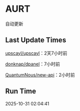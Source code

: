 # AURT

自动更新


## Last Update Times

[upscayl/upscayl](https://github.com/upscayl/upscayl)：2天7小时前

[donknap/dpanel](https://github.com/donknap/dpanel)：7小时前

[QuantumNous/new-api](https://github.com/QuantumNous/new-api)：2小时前


## Run Time
2025-10-31 02:04:41
